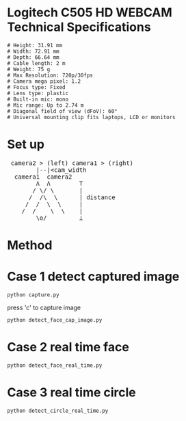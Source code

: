 # Logitech C505 HD WEBCAM Technical Specifications
    # Height: 31.91 mm
    # Width: 72.91 mm
    # Depth: 66.64 mm
    # Cable length: 2 m
    # Weight: 75 g
    # Max Resolution: 720p/30fps
    # Camera mega pixel: 1.2
    # Focus type: Fixed
    # Lens type: plastic
    # Built-in mic: mono
    # Mic range: Up to 2.74 m
    # Diagonal field of view (dFoV): 60°
    # Universal mounting clip fits laptops, LCD or monitors

# Set up
<pre>
 camera2 > (left) camera1 > (right)  
        |--|&lt;cam_width  
  camera1  camera2
        Ʌ  Ʌ        T
       / \/ \       |
      /  /\  \      | distance
     /  /  \  \     |
    /  /    \  \    |
        \o/         ⊥
</pre>

# Method

# Case 1 detect captured image
    python capture.py 
press 'c' to capture image<br >
    
    python detect_face_cap_image.py

# Case 2 real time face
    python detect_face_real_time.py

# Case 3 real time circle
    python detect_circle_real_time.py
